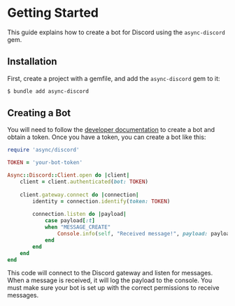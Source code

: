 # Getting Started

This guide explains how to create a bot for Discord using the `async-discord` gem.

## Installation

First, create a project with a gemfile, and add the `async-discord` gem to it:

```bash
$ bundle add async-discord
```

## Creating a Bot

You will need to follow the [developer documentation](https://discord.com/developers/docs/intro) to create a bot and obtain a token. Once you have a token, you can create a bot like this:

```ruby
require 'async/discord'

TOKEN = 'your-bot-token'

Async::Discord::Client.open do |client|
	client = client.authenticated(bot: TOKEN)
	
	client.gateway.connect do |connection|
		identity = connection.identify(token: TOKEN)
		
		connection.listen do |payload|
			case payload[:t]
			when "MESSAGE_CREATE"
				Console.info(self, "Received message!", payload: payload)
			end
		end
	end
end
```

This code will connect to the Discord gateway and listen for messages. When a message is received, it will log the payload to the console. You must make sure your bot is set up with the correct permissions to receive messages.

